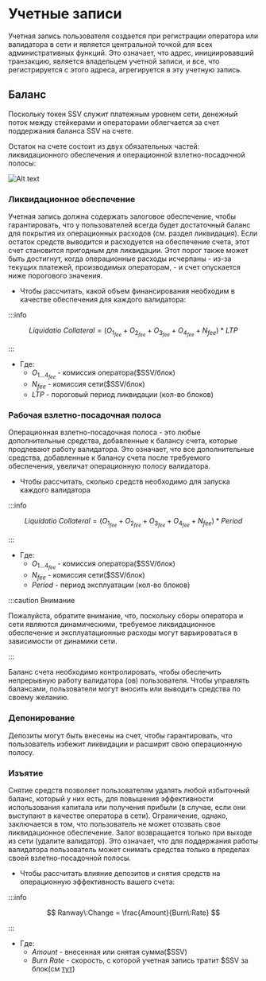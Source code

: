 # Учетные записи

Учетная запись пользователя создается при регистрации оператора или валидатора в сети и является центральной точкой для
всех административных функций. Это означает, что адрес, инициировавший транзакцию, является владельцем учетной записи, и
все, что регистрируется с этого адреса, агрегируется в эту учетную запись.

## Баланс

Поскольку токен SSV служит платежным уровнем сети, денежный поток между стейкерами и операторами облегчается за счет
поддержания баланса SSV на счете.

Остаток на счете состоит из двух обязательных частей: ликвидационного обеспечения и операционной взлетно-посадочной
полосы:

![Alt text](/img/ssv/ssv_account_01.png)

### Ликвидационное обеспечение

Учетная запись должна содержать залоговое обеспечение, чтобы гарантировать, что у пользователей всегда будет достаточный
баланс для покрытия их операционных расходов (см. раздел ликвидация). Если остаток средств выводится и расходуется на
обеспечение счета, этот счет становится пригодным для ликвидации. Этот порог также может быть достигнут, когда
операционные расходы исчерпаны - из-за текущих платежей, производимых операторам, - и счет опускается ниже порогового
значения.

* Чтобы рассчитать, какой объем финансирования необходим в качестве обеспечения для каждого валидатора:

:::info

$$ Liquidatio\:Collateral = (O_{1_{fee}} + O_{2_{fee}} + O_{3_{fee}} + O_{4_{fee}} + N_{fee}) * LTP $$

:::

* Где:
    * $O_{1\dots4_{fee}}$ - комиссия оператора($SSV/блок)
    * $N_{fee}$ - комиссия сети($SSV/блок)
    * $LTP$ - пороговый период ликвидации (кол-во блоков)

### Рабочая взлетно-посадочная полоса

Операционная взлетно-посадочная полоса - это любые дополнительные средства, добавленные к балансу счета, которые
продлевают работу валидатора. Это означает, что все дополнительные средства, добавленные к балансу счета после
требуемого обеспечения, увеличат операционную полосу валидатора.

* Чтобы рассчитать, сколько средств необходимо для запуска каждого валидатора

:::info

$$ Liquidatio\:Collateral = (O_{1_{fee}} + O_{2_{fee}} + O_{3_{fee}} + O_{4_{fee}} + N_{fee}) * Period $$

:::

* Где:
    * $O_{1\dots4_{fee}}$ - комиссия оператора($SSV/блок)
    * $N_{fee}$ - комиссия сети($SSV/блок)
    * $Period$ - период эксплуатации (кол-во блоков)

:::caution Внимание

Пожалуйста, обратите внимание, что, поскольку сборы оператора и сети являются динамическими, требуемое ликвидационное
обеспечение и эксплуатационные расходы могут варьироваться в зависимости от динамики сети.

:::

Баланс счета необходимо контролировать, чтобы обеспечить непрерывную работу валидатора (ов) пользователя. Чтобы
управлять балансами, пользователи могут вносить или выводить средства по своему желанию.

### Депонирование

Депозиты могут быть внесены на счет, чтобы гарантировать, что пользователь избежит ликвидации и расширит свою
операционную полосу.

### Изъятие

Снятие средств позволяет пользователям удалять любой избыточный баланс, который у них есть, для повышения эффективности
использования капитала или получения прибыли (в случае, если они выступают в качестве оператора в сети). Ограничение,
однако, заключается в том, что пользователь не может отозвать свое ликвидационное обеспечение. Залог возвращается только
при выходе из сети (удалите валидатор). Это означает, что для поддержания работы валидатора пользователь может снимать
средства только в пределах своей взлетно-посадочной полосы.

* Чтобы рассчитать влияние депозитов и снятия средств на операционную эффективность вашего счета:

:::info

$$ 
  Ranway\:Change = \frac{Amount}{Burn\:Rate}
$$

:::

* Где:
  * $Amount$ - внесенная или снятая сумма($SSV)
  * $Burn\:Rate$ - скорость, с которой учетная запись тратит $SSV за блок(см <a href="http://localhost:3000/docs/ssv.network/protocol/tokenomic/liquidations">тут</a>)

